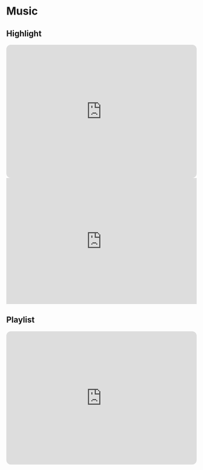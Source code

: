 # Music

## Highlight

<iframe style="border-radius:12px" src="https://open.spotify.com/embed/track/2PKbC4uFUY1tcBABpGZ8GQ?utm_source=generator" width="100%" height="352" frameBorder="0" allowfullscreen="" allow="autoplay; clipboard-write; encrypted-media; fullscreen; picture-in-picture" loading="lazy"></iframe>

<iframe width="100%" height="333" src="https://www.youtube.com/embed/l_ulVpYs6vg" title="GUNSHIP - Monster In Paradise [Official Music Video]" frameborder="0" allow="accelerometer; autoplay; clipboard-write; encrypted-media; gyroscope; picture-in-picture; web-share" allowfullscreen></iframe>

## Playlist

<iframe style="border-radius:12px" src="https://open.spotify.com/embed/playlist/01EbuX9dwtX02uvLoYO1r9?utm_source=generator&theme=0" width="100%" height="352" frameBorder="0" allowfullscreen="" allow="autoplay; clipboard-write; encrypted-media; fullscreen; picture-in-picture" loading="lazy"></iframe>
